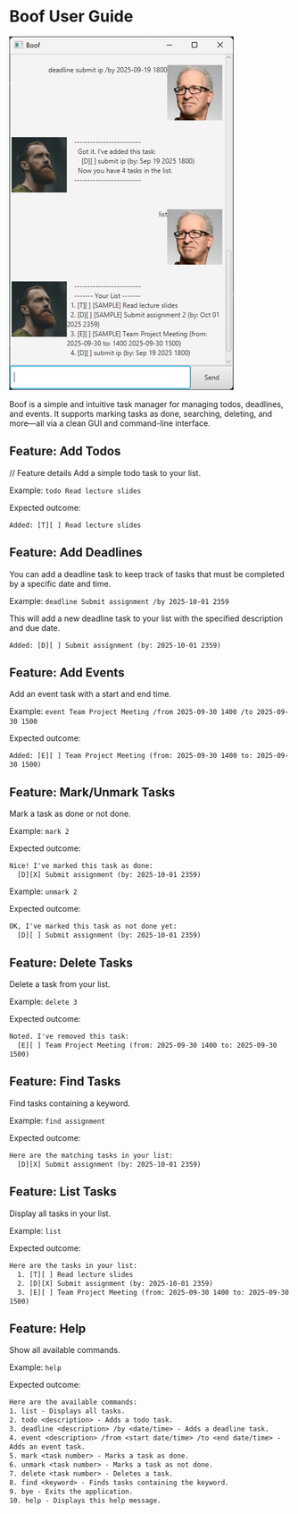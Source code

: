 # Boof User Guide

![Boof Screenshot](Ui.png)

Boof is a simple and intuitive task manager for managing todos, deadlines, and events. It supports marking tasks as done, searching, deleting, and more—all via a clean GUI and command-line interface.

## Feature: Add Todos

// Feature details
Add a simple todo task to your list.

Example: `todo Read lecture slides`

Expected outcome:
```
Added: [T][ ] Read lecture slides
```

## Feature: Add Deadlines

You can add a deadline task to keep track of tasks that must be completed by a specific date and time.

Example: `deadline Submit assignment /by 2025-10-01 2359`

This will add a new deadline task to your list with the specified description and due date.

```
Added: [D][ ] Submit assignment (by: 2025-10-01 2359)
```



## Feature: Add Events

Add an event task with a start and end time.

Example: `event Team Project Meeting /from 2025-09-30 1400 /to 2025-09-30 1500`

Expected outcome:
```
Added: [E][ ] Team Project Meeting (from: 2025-09-30 1400 to: 2025-09-30 1500)
```

## Feature: Mark/Unmark Tasks

Mark a task as done or not done.

Example: `mark 2`

Expected outcome:
```
Nice! I've marked this task as done:
  [D][X] Submit assignment (by: 2025-10-01 2359)
```

Example: `unmark 2`

Expected outcome:
```
OK, I've marked this task as not done yet:
  [D][ ] Submit assignment (by: 2025-10-01 2359)
```

## Feature: Delete Tasks

Delete a task from your list.

Example: `delete 3`

Expected outcome:
```
Noted. I've removed this task:
  [E][ ] Team Project Meeting (from: 2025-09-30 1400 to: 2025-09-30 1500)
```

## Feature: Find Tasks

Find tasks containing a keyword.

Example: `find assignment`

Expected outcome:
```
Here are the matching tasks in your list:
  [D][X] Submit assignment (by: 2025-10-01 2359)
```

## Feature: List Tasks

Display all tasks in your list.

Example: `list`

Expected outcome:
```
Here are the tasks in your list:
  1. [T][ ] Read lecture slides
  2. [D][X] Submit assignment (by: 2025-10-01 2359)
  3. [E][ ] Team Project Meeting (from: 2025-09-30 1400 to: 2025-09-30 1500)
```

## Feature: Help

Show all available commands.

Example: `help`

Expected outcome:
```
Here are the available commands:
1. list - Displays all tasks.
2. todo <description> - Adds a todo task.
3. deadline <description> /by <date/time> - Adds a deadline task.
4. event <description> /from <start date/time> /to <end date/time> - Adds an event task.
5. mark <task number> - Marks a task as done.
6. unmark <task number> - Marks a task as not done.
7. delete <task number> - Deletes a task.
8. find <keyword> - Finds tasks containing the keyword.
9. bye - Exits the application.
10. help - Displays this help message.
```
